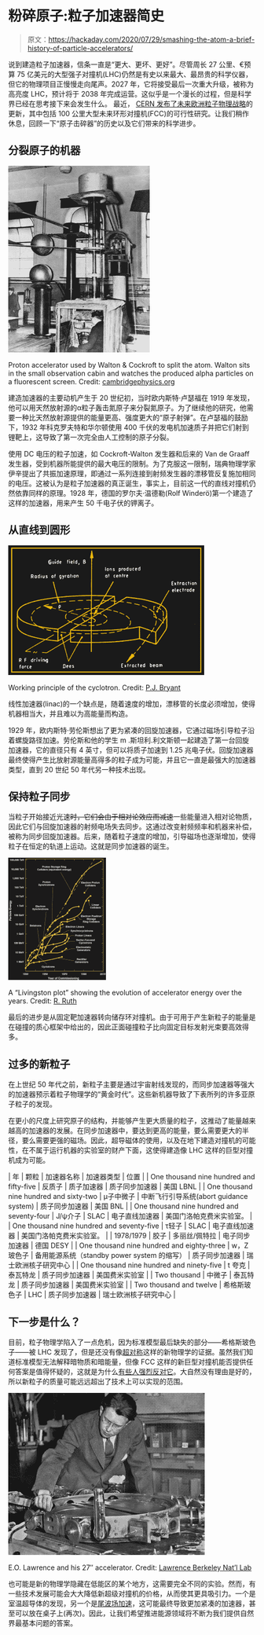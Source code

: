 # 粉碎原子:粒子加速器简史

> 原文：<https://hackaday.com/2020/07/29/smashing-the-atom-a-brief-history-of-particle-accelerators/>

说到建造粒子加速器，信条一直是“更大、更坏、更好”。尽管周长 27 公里、€预算 75 亿美元的大型强子对撞机(LHC)仍然是有史以来最大、最昂贵的科学仪器，但它的物理项目正慢慢走向尾声。2027 年，它将接受最后一次重大升级，被称为高亮度 LHC，预计将于 2038 年完成运营。这似乎是一个漫长的过程，但是科学界已经在思考接下来会发生什么。
最近， [CERN 发布了未来欧洲粒子物理战略](https://home.cern/news/news/physics/particle-physicists-update-strategy-future-field-europe)的更新，其中包括 100 公里大型未来环形对撞机(FCC)的可行性研究。让我们稍作休息，回顾一下“原子击碎器”的历史以及它们带来的科学进步。

## 分裂原子的机器

![](img/4bbe1ba3511f4e781c9274d451615920.png)

Proton accelerator used by Walton & Cockroft to split the atom. Walton sits in the small observation cabin and watches the produced alpha particles on a fluorescent screen.
Credit: [cambridgephysics.org](http://www.cambridgephysics.org/cockcroftwalton/cockcroftwalton9_1.htm)

建造加速器的主要动机产生于 20 世纪初，当时欧内斯特·卢瑟福在 1919 年发现，他可以用天然放射源的α粒子轰击氮原子来分裂氮原子。为了继续他的研究，他需要一种比天然放射源提供的能量更高、强度更大的“原子射弹”。在卢瑟福的鼓励下，1932 年科克罗夫特和华尔顿使用 400 千伏的发电机加速质子并把它们射到锂靶上，这导致了第一次完全由人工控制的原子分裂。

使用 DC 电压的粒子加速，如 Cockroft-Walton 发生器和后来的 Van de Graaff 发生器，受到机器所能提供的最大电压的限制。为了克服这一限制，瑞典物理学家伊辛提出了共振加速原理，即通过一系列连接到射频发生器的漂移管反复施加相同的电压。这被认为是粒子加速器的真正诞生，事实上，目前这一代的直线对撞机仍然依靠同样的原理。1928 年，德国的罗尔夫·温德勒(Rolf Winderö)第一个建造了这样的加速器，用来产生 50 千电子伏的钾离子。

## 从直线到圆形

![](img/fe977db052f5af4b2f1d05bc02fa961d.png)

Working principle of the cyclotron.
Credit: [P.J. Bryant](http://cds.cern.ch/record/235242/files/CERN-94-01-V1.pdf?version=2)

线性加速器(linac)的一个缺点是，随着速度的增加，漂移管的长度必须增加，使得机器相当大，并且难以为高能量而构造。

1929 年，欧内斯特·劳伦斯想出了更为紧凑的回旋加速器，它通过磁场引导粒子沿着螺旋路径加速。劳伦斯和他的学生 m .斯坦利.利文斯顿一起建造了第一台回旋加速器，它的直径只有 4 英寸，但可以将质子加速到 1.25 兆电子伏。回旋加速器最终使得产生比放射源能量高得多的粒子成为可能，并且它一直是最强大的加速器类型，直到 20 世纪 50 年代另一种技术出现。

## 保持粒子同步

当粒子开始接近光速~~时，它们会由于相对论效应而减速~~一些能量进入相对论物质，因此它们与回旋加速器的射频电场失去同步。这通过改变射频频率和机器来补偿，被称为同步回旋加速器。后来，随着粒子速度的增加，引导磁场也逐渐增加，使得粒子在恒定的轨道上运动。这就是同步加速器的诞生。

[![](img/d0cc01d22a0b33e77bf8acca844f40fd.png)](https://hackaday.com/wp-content/uploads/2020/07/Livingston-1.png)

A “Livingston plot” showing the evolution of accelerator energy over the years.
Credit: [R. Ruth](https://portal.slac.stanford.edu/sites/ad_public/rfared/PublishingImages/Man_Made_Accelerators_080408_RonRuth.pdf)

最后的进步是从固定靶加速器转向储存环对撞机。由于可用于产生新粒子的能量是在碰撞的质心框架中给出的，因此正面碰撞粒子比向固定目标发射光束要高效得多。

## 过多的新粒子

在上世纪 50 年代之前，新粒子主要是通过宇宙射线发现的，而同步加速器等强大的加速器预示着粒子物理学的“黄金时代”。这些新机器导致了下表所列的许多亚原子粒子的发现。

在更小的尺度上研究原子的结构，并能够产生更大质量的粒子，这推动了能量越来越高的加速器的发展。在同步加速器中，要达到更高的能量，要么需要更大的半径，要么需要更强的磁场。因此，超导磁体的使用，以及在地下建造对撞机的可能性，在不属于运行机器的实验室的财产下面，这使得建造像 LHC 这样的巨型对撞机成为可能。

| 年 | 颗粒 | 加速器名称 | 加速器类型 | 位置 |
| One thousand nine hundred and fifty-five | 反质子 | 质子加速器 | 质子同步加速器 | 美国 LBNL |
| One thousand nine hundred and sixty-two | μ子中微子 | 中断飞行引导系统(abort guidance system) | 质子同步加速器 | 美国 BNL |
| One thousand nine hundred and seventy-four | J/ψ介子 | SLAC | 电子直线加速器 | 美国门洛帕克费米实验室。 |
| One thousand nine hundred and seventy-five | τ轻子 | SLAC | 电子直线加速器 | 美国门洛帕克费米实验室。 |
| 1978/1979 | 胶子 | 多丽丝/佩特拉 | 电子同步加速器 | 德国 DESY |
| One thousand nine hundred and eighty-three | w，Z 玻色子 | 备用能源系统（standby power system 的缩写） | 质子同步加速器 | 瑞士欧洲核子研究中心 |
| One thousand nine hundred and ninety-five | t 夸克 | 泰瓦特龙 | 质子同步加速器 | 美国费米实验室 |
| Two thousand | 中微子 | 泰瓦特龙 | 质子同步加速器 | 美国费米实验室 |
| Two thousand and twelve | 希格斯玻色子 | LHC | 质子同步加速器 | 瑞士欧洲核子研究中心 |

## 下一步是什么？

目前，粒子物理学陷入了一点危机，因为标准模型最后缺失的部分——希格斯玻色子——被 LHC 发现了，但是还没有像[超对称](https://en.wikipedia.org/wiki/Supersymmetry)这样的新物理学的证据。虽然我们知道标准模型无法解释暗物质和暗能量，但像 FCC 这样的新巨型对撞机能否提供任何答案是值得怀疑的，这就是为什么[有些人强烈反对它](https://www.scientificamerican.com/article/the-world-doesnt-need-a-new-gigantic-particle-collider/)。大自然没有理由是好的，所以新粒子的质量可能远远超出了技术上可以实现的范围。

[![](img/52a1ba6252add8fc9a99f6db28e56d60.png)](https://hackaday.com/wp-content/uploads/2020/07/3522995777_02878d51f2_b.jpg)

E.O. Lawrence and his 27″ accelerator. Credit: [Lawrence Berkeley Nat’l Lab](https://www.flickr.com/photos/berkeleylab/3522995777/)

也可能是新的物理学隐藏在低能区的某个地方，这需要完全不同的实验。然而，有一些技术发展可能会大大降低新超级对撞机的价格，从而使其更具吸引力。一个是室温超导体的发现，另一个是[尾波场加速](https://en.wikipedia.org/wiki/Plasma_acceleration)，这可能最终导致更加紧凑的加速器，甚至可以放在桌子上(再次)。因此，让我们希望推进能源领域将不断为我们提供自然界最基本问题的答案。